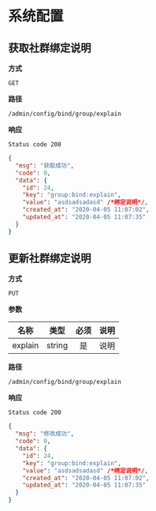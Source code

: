 # 系统配置

## 获取社群绑定说明

**方式**

`GET`

**路径**

`/admin/config/bind/group/explain`

**响应**

`Status code 200`

```json
{
  "msg": "获取成功",
  "code": 0,
  "data": {
    "id": 24,
    "key": "group:bind:explain",
    "value": "asdsadsadasd" /*绑定说明*/,
    "created_at": "2020-04-05 11:07:02",
    "updated_at": "2020-04-05 11:07:35"
  }
}
```

## 更新社群绑定说明

**方式**

`PUT`

**参数**

|  名称   |  类型  | 必须 | 说明 |
| :-----: | :----: | :--: | :--: |
| explain | string |  是  | 说明 |

**路径**

`/admin/config/bind/group/explain`

**响应**

`Status code 200`

```json
{
  "msg": "修改成功",
  "code": 0,
  "data": {
    "id": 24,
    "key": "group:bind:explain",
    "value": "asdsadsadasd" /*绑定说明*/,
    "created_at": "2020-04-05 11:07:02",
    "updated_at": "2020-04-05 11:07:35"
  }
}
```
